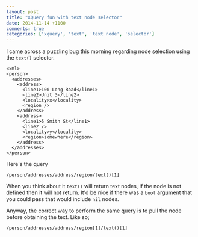 ```yaml
---
layout: post
title: "XQuery fun with text node selector"
date: 2014-11-14 +1100
comments: true
categories: ['xquery', 'text', 'text node', 'selector']
---
```


I came across a puzzling bug this morning regarding node selection using the `text()` selector.

```
<xml>
<person>
  <addresses>
    <address>
      <line1>100 Long Road</line1>
      <line2>Unit 3</line2>
      <locality>x</locality>
      <region />
    </address>
    <address>
      <line1>5 Smith St</line1>
      <line2 />
      <locality>y</locality>
      <region>somewhere</region>
    </address>
  </addresses>
</person>

```

Here's the query

```
/person/addresses/address/region/text()[1]
```

When you think about it `text()` will return text nodes, if the node is not defined then it will not return. 
It'd be nice if there was a `bool` argument that you could pass that would include `nil` nodes.

Anyway, the correct way to perform the same query is to pull the node before obtaining the text. Like so;

```
/person/addresses/address/region[1]/text()[1]
```
